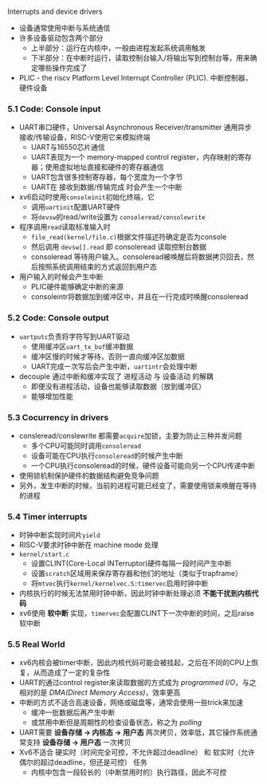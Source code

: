 
Interrupts and device drivers

- 设备通常使用中断与系统通信
- 许多设备驱动包含两个部分
  - 上半部分：运行在内核中，一般由进程发起系统调用触发
  - 下半部分：在中断时运行，读取控制台输入/将输出写到控制台等，用来确定哪些操作完成了
- PLIC - the riscv Platform Level Interrupt Controller (PLIC). 中断控制器，硬件设备

### 5.1 Code: Console input

- UART串口硬件，Universal Asynchronous Receiver/transmitter 通用异步接收/传输设备，RISC-V使用它来模拟终端
  - UART与16550芯片通信
  - UART表现为一个 memory-mapped control register，内存映射的寄存器；使用虚拟地址直接和硬件的寄存器通信
  - UART包含很多控制寄存器，每个宽度为一个字节
  - UART在 接收到数据/传输完成 时会产生一个中断
- xv6启动时使用`consoleinit`初始化终端，它
  - 调用`uartinit`配置UART硬件
  - 将`devsw`的read/write设置为 `consoleread/consolewrite`
- 程序调用`read`读取标准输入时
  - `file_read(kernel/file.c)`根据文件描述符确定是否为console
  - 然后调用 `devsw[].read` 即 consoleread 读取控制台数据
  - consoleread 等待用户输入。consoleread被唤醒后将数据拷贝回去，然后按照系统调用结束的方式返回到用户态
- 用户输入的时候会产生中断
  - PLIC硬件能够确定中断的来源
  - consoleintr将数据加到缓冲区中，并且在一行完成时唤醒consoleread

### 5.2 Code: Console output

- `uartputc`负责将字符写到UART驱动
  - 使用缓冲区`uart_tx_buf`缓冲数据
  - 缓冲区慢的时候才等待，否则一直向缓冲区加数据
  - UART完成一次写后会产生中断，`uartintr`会处理中断
- decouple 通过中断和缓冲实现了 进程活动 与 设备活动 的解耦
  - 即便没有进程活动，设备也能够读取数据（放到缓冲区）
  - 能够增加性能

### 5.3 Cocurrency in drivers

- consleread/conslewrite 都需要`acquire`加锁，主要为防止三种并发问题
  - 多个CPU可能同时调用`consoleread`
  - 设备可能在CPU执行`consoleread`的时候产生中断
  - 一个CPU执行consoleread的时候，硬件设备可能向另一个CPU传递中断
- 使用锁机制保护硬件的数据结构避免竞争问题
- 另外，发生中断的时候，当前的进程可能已经变了，需要使用锁来唤醒在等待的进程

### 5.4 Timer interrupts

- 时钟中断实现时间片`yield`
- RISC-V要求时钟中断在 machine mode 处理
- `kernel/start.c`
  - 设置CLINT(Core-Local INTerruptor)硬件每隔一段时间产生中断
  - 设置`scratch`区域用来保存寄存器和他们的地址（类似于trapframe）
  - 将`mtvec`执行`kernel/kernelvec.S:timervec`启用时钟中断
- 内核执行的时候无法禁用时钟中断，因此时钟中断处理必须 **不能干扰到内核代码**
- xv6使用 **软中断** 实现，`timervec`会配置CLINT下一次中断的时间，之后raise软中断

### 5.5 Real World

- xv6内核会被timer中断，因此内核代码可能会被挂起，之后在不同的CPU上恢复，从而造成了一定的复杂性
- UART的通过control register来读取数据的方式成为 *programmed I/O*，与之相对的是 *DMA(Direct Memory Access)*，效率更高
- 中断的方式不适合高速设备，网络或磁盘等，通常会使用一些trick来加速
  - 缓冲一批数据后再产生中断
  - 或禁用中断但是周期性的检查设备状态，称之为 *polling*
- UART需要 **设备存储 -> 内核态 -> 用户态** 两次拷贝，效率低，其它操作系统通常支持 **设备存储 -> 用户态** 一次拷贝
- Xv6不适合 硬实时（时间完全可控，不允许超过deadline） 和 软实时（允许偶尔的超过deadline，但还是可控） 任务
  - 内核中包含一段较长的（中断禁用时的）执行路径，因此不可控

